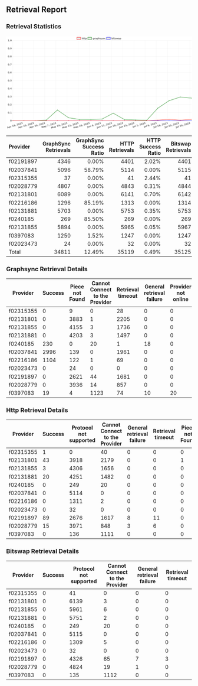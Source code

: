 ## Retrieval Report
### Retrieval Statistics
<img src="https://raw.githubusercontent.com/data-preservation-programs/filplus-checker-assets/main/filecoin-project/filecoin-plus-large-datasets/issues/1637/1691035277300.png"/>

| Provider  | GraphSync Retrievals | GraphSync Success Ratio | HTTP Retrievals | HTTP Success Ratio | Bitswap Retrievals | Bitswap Success Ratio |
| :-------- | -------------------: | ----------------------: | --------------: | -----------------: | -----------------: | --------------------: |
| f02191897 |                 4346 |                   0.00% |            4401 |              2.02% |               4401 |                 0.00% |
| f02037841 |                 5096 |                  58.79% |            5114 |              0.00% |               5115 |                 0.00% |
| f02315355 |                   37 |                   0.00% |              41 |              2.44% |                 41 |                 0.00% |
| f02028779 |                 4807 |                   0.00% |            4843 |              0.31% |               4844 |                 0.00% |
| f02131801 |                 6089 |                   0.00% |            6141 |              0.70% |               6142 |                 0.00% |
| f02216186 |                 1296 |                  85.19% |            1313 |              0.00% |               1314 |                 0.00% |
| f02131881 |                 5703 |                   0.00% |            5753 |              0.35% |               5753 |                 0.00% |
| f0240185  |                  269 |                  85.50% |             269 |              0.00% |                269 |                 0.00% |
| f02131855 |                 5894 |                   0.00% |            5965 |              0.05% |               5967 |                 0.00% |
| f0397083  |                 1250 |                   1.52% |            1247 |              0.00% |               1247 |                 0.00% |
| f02023473 |                   24 |                   0.00% |              32 |              0.00% |                 32 |                 0.00% |
| Total     |                34811 |                  12.49% |           35119 |              0.49% |              35125 |                 0.00% |

### Graphsync Retrieval Details
| Provider  | Success | Piece not Found | Cannot Connect to the Provider | Retrieval timeout | General retrieval failure | Provider not online |
| --------- | ------- | --------------- | ------------------------------ | ----------------- | ------------------------- | ------------------- |
| f02315355 | 0       | 9               | 0                              | 28                | 0                         | 0                   |
| f02131801 | 0       | 3883            | 1                              | 2205              | 0                         | 0                   |
| f02131855 | 0       | 4155            | 3                              | 1736              | 0                         | 0                   |
| f02131881 | 0       | 4203            | 3                              | 1497              | 0                         | 0                   |
| f0240185  | 230     | 0               | 20                             | 1                 | 18                        | 0                   |
| f02037841 | 2996    | 139             | 0                              | 1961              | 0                         | 0                   |
| f02216186 | 1104    | 122             | 1                              | 69                | 0                         | 0                   |
| f02023473 | 0       | 24              | 0                              | 0                 | 0                         | 0                   |
| f02191897 | 0       | 2621            | 44                             | 1681              | 0                         | 0                   |
| f02028779 | 0       | 3936            | 14                             | 857               | 0                         | 0                   |
| f0397083  | 19      | 4               | 1123                           | 74                | 10                        | 20                  |

### Http Retrieval Details
| Provider  | Success | Protocol not supported | Cannot Connect to the Provider | General retrieval failure | Retrieval timeout | Piece not Found |
| --------- | ------- | ---------------------- | ------------------------------ | ------------------------- | ----------------- | --------------- |
| f02315355 | 1       | 0                      | 40                             | 0                         | 0                 | 0               |
| f02131801 | 43      | 3918                   | 2179                           | 0                         | 0                 | 1               |
| f02131855 | 3       | 4306                   | 1656                           | 0                         | 0                 | 0               |
| f02131881 | 20      | 4251                   | 1482                           | 0                         | 0                 | 0               |
| f0240185  | 0       | 249                    | 20                             | 0                         | 0                 | 0               |
| f02037841 | 0       | 5114                   | 0                              | 0                         | 0                 | 0               |
| f02216186 | 0       | 1311                   | 2                              | 0                         | 0                 | 0               |
| f02023473 | 0       | 32                     | 0                              | 0                         | 0                 | 0               |
| f02191897 | 89      | 2676                   | 1617                           | 8                         | 11                | 0               |
| f02028779 | 15      | 3971                   | 848                            | 3                         | 6                 | 0               |
| f0397083  | 0       | 136                    | 1111                           | 0                         | 0                 | 0               |

### Bitswap Retrieval Details
| Provider  | Success | Protocol not supported | Cannot Connect to the Provider | General retrieval failure | Retrieval timeout |
| --------- | ------- | ---------------------- | ------------------------------ | ------------------------- | ----------------- |
| f02315355 | 0       | 41                     | 0                              | 0                         | 0                 |
| f02131801 | 0       | 6139                   | 3                              | 0                         | 0                 |
| f02131855 | 0       | 5961                   | 6                              | 0                         | 0                 |
| f02131881 | 0       | 5751                   | 2                              | 0                         | 0                 |
| f0240185  | 0       | 249                    | 20                             | 0                         | 0                 |
| f02037841 | 0       | 5115                   | 0                              | 0                         | 0                 |
| f02216186 | 0       | 1309                   | 5                              | 0                         | 0                 |
| f02023473 | 0       | 32                     | 0                              | 0                         | 0                 |
| f02191897 | 0       | 4326                   | 65                             | 7                         | 3                 |
| f02028779 | 0       | 4824                   | 19                             | 1                         | 0                 |
| f0397083  | 0       | 135                    | 1112                           | 0                         | 0                 |
